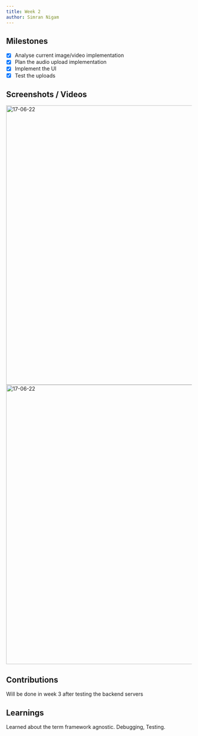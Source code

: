 ```yaml
---
title: Week 2
author: Simran Nigam
---
```


## Milestones
- [x] Analyse current image/video implementation 
- [x] Plan the audio upload implementation
- [x] Implement the UI
- [x] Test the uploads

## Screenshots / Videos 
<img width="755" alt="17-06-22" src="https://github.com/Code4GovTech/c4gt-milestones/assets/95395832/6261a8c8-7b2c-4c31-9d2d-4740b76fcd44"/>
<img width="755" alt="17-06-22" src="https://github.com/Code4GovTech/c4gt-milestones/assets/95395832/5165d614-497a-44ef-9179-2bb5466adb43"/>

## Contributions
Will be done in week 3 after testing the backend servers

## Learnings
Learned about the term framework agnostic. Debugging, Testing.